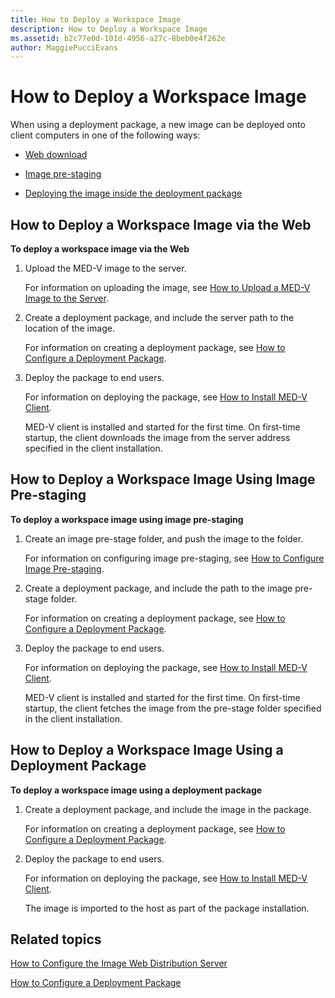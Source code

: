 ```yaml
---
title: How to Deploy a Workspace Image
description: How to Deploy a Workspace Image
ms.assetid: b2c77e0d-101d-4956-a27c-8beb0e4f262e
author: MaggiePucciEvans
---
```


# How to Deploy a Workspace Image


When using a deployment package, a new image can be deployed onto client computers in one of the following ways:

-   [Web download](#bkmk-howtodeployaworkspaceimageviatheweb)

-   [Image pre-staging](#bkmk-howtodeployaworkspaceimageusingimageprestaging)

-   [Deploying the image inside the deployment package](#bkmk-howtodeployaworkspaceimageusingadeploymentapackage)

## <a href="" id="bkmk-howtodeployaworkspaceimageviatheweb"></a>How to Deploy a Workspace Image via the Web


**To deploy a workspace image via the Web**

1.  Upload the MED-V image to the server.

    For information on uploading the image, see [How to Upload a MED-V Image to the Server](how-to-upload-a-med-v-image-to-the-server.md).

2.  Create a deployment package, and include the server path to the location of the image.

    For information on creating a deployment package, see [How to Configure a Deployment Package](how-to-configure-a-deployment-package.md).

3.  Deploy the package to end users.

    For information on deploying the package, see [How to Install MED-V Client](how-to-install-med-v-clientdeployment-package.md).

    MED-V client is installed and started for the first time. On first-time startup, the client downloads the image from the server address specified in the client installation.

## <a href="" id="bkmk-howtodeployaworkspaceimageusingimageprestaging"></a>How to Deploy a Workspace Image Using Image Pre-staging


**To deploy a workspace image using image pre-staging**

1.  Create an image pre-stage folder, and push the image to the folder.

    For information on configuring image pre-staging, see [How to Configure Image Pre-staging](how-to-configure-image-pre-staging.md).

2.  Create a deployment package, and include the path to the image pre-stage folder.

    For information on creating a deployment package, see [How to Configure a Deployment Package](how-to-configure-a-deployment-package.md).

3.  Deploy the package to end users.

    For information on deploying the package, see [How to Install MED-V Client](how-to-install-med-v-clientdeployment-package.md).

    MED-V client is installed and started for the first time. On first-time startup, the client fetches the image from the pre-stage folder specified in the client installation.

## <a href="" id="bkmk-howtodeployaworkspaceimageusingadeploymentapackage"></a>How to Deploy a Workspace Image Using a Deployment Package


**To deploy a workspace image using a deployment package**

1.  Create a deployment package, and include the image in the package.

    For information on creating a deployment package, see [How to Configure a Deployment Package](how-to-configure-a-deployment-package.md).

2.  Deploy the package to end users.

    For information on deploying the package, see [How to Install MED-V Client](how-to-install-med-v-clientdeployment-package.md).

    The image is imported to the host as part of the package installation.

## Related topics


[How to Configure the Image Web Distribution Server](how-to-configure-the-image-web-distribution-server.md)

[How to Configure a Deployment Package](how-to-configure-a-deployment-package.md)

 

 





